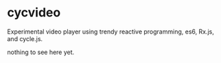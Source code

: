cycvideo
========

Experimental video player using trendy reactive programming, es6, Rx.js, and cycle.js.

nothing to see here yet.

<!--
https://github.com/tc39/ecma262

While ES6 provides syntax for import/export, it currently *does nothing*,
anywhere, because the loader spec is not finished
( https://github.com/whatwg/loader ). ES6 Modules are not yet a thing; they do
not yet exist. !babel simply transpiles import/export to `require`, which is not
guaranteed to work once the loader is finished. Use CommonJS modules for now.



iambumblehead Feb 12 11:57
Reactive-Extensions/RxJS-DOM#109

Cmdv Feb 12 12:05
ah ok, if you have a look at [this][0] I've put it in my model.

In this case my [intent][1] listens to the DOM input bar and when Enter is pressed
it sends the stream to [index.js][2] from there it goes into the model as `intent$`

I use what has been inputed and use it to create an http request [here][3]. From
there I send it back to index.js and out to HTTP driver with `mergedQuery$`.

So it goes off to the driver does the HTTP request comes back to the component
via the `sources.HTTP` which again I pass into my [model][4] and deal with the response
and set it up to how I want it to look, then back out to index.js and from
there into my view with `HTTPres$`.

now in view I can map over [HTTPres$][5].

This just shows you how the data and streams get passed around the app, always
look at the sources then the returns/sinks and usually in the index is where I
do my piping.

iambumblehead Feb 12 14:33
@Cmdv thank you so much

Cmdv Feb 12 14:37
no worries @iambumblehead hopefully that gives you an insight into how things
are passed around a cycle app, took me a while to understand that. The next
issue is controlling those streams in terms of who they are shared to and if
they need to be cold or hot observable.


[0]: https://github.com/Cmdv/cycle-natural-language-search/blob/master/src/client/dialogue/components/search-bar/searchbar-model.js#L5-L12
[1]: https://github.com/Cmdv/cycle-natural-language-search/blob/master/src/client/dialogue/components/search-bar/searchbar-intent.js#L7-L16
[2]: https://github.com/Cmdv/cycle-natural-language-search/blob/master/src/client/dialogue/components/search-bar/searchbar-index.js#L8
[3]: https://github.com/Cmdv/cycle-natural-language-search/blob/master/src/client/dialogue/components/search-bar/searchbar-model.js#L5-L12
[4]: https://github.com/Cmdv/cycle-natural-language-search/blob/master/src/client/dialogue/components/search-bar/searchbar-model.js#L14-L17
[5]: https://github.com/Cmdv/cycle-natural-language-search/blob/master/src/client/dialogue/components/search-bar/searchbar-view.js#L4
-->

